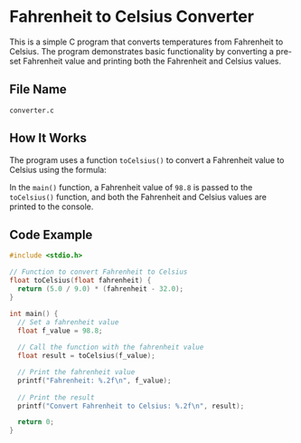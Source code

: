 # Fahrenheit to Celsius Converter

This is a simple C program that converts temperatures from Fahrenheit to Celsius. The program demonstrates basic functionality by converting a pre-set Fahrenheit value and printing both the Fahrenheit and Celsius values.

## File Name

`converter.c`

## How It Works

The program uses a function `toCelsius()` to convert a Fahrenheit value to Celsius using the formula:


In the `main()` function, a Fahrenheit value of `98.8` is passed to the `toCelsius()` function, and both the Fahrenheit and Celsius values are printed to the console.

## Code Example

```c
#include <stdio.h>

// Function to convert Fahrenheit to Celsius
float toCelsius(float fahrenheit) {
  return (5.0 / 9.0) * (fahrenheit - 32.0);
}

int main() {
  // Set a fahrenheit value
  float f_value = 98.8;
  
  // Call the function with the fahrenheit value
  float result = toCelsius(f_value);

  // Print the fahrenheit value
  printf("Fahrenheit: %.2f\n", f_value);
  
  // Print the result
  printf("Convert Fahrenheit to Celsius: %.2f\n", result);

  return 0;
}
